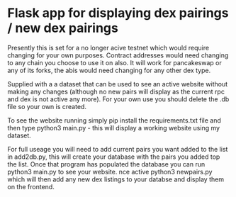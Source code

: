 # Flask app for displaying dex pairings / new dex pairings

Presently this is set for a no longer acive testnet which would require changing for your own purposes. Contract addresses would need changing to any chain you choose to use it on also. It will work for pancakeswap or any of its forks, the abis would need changing for any other dex type.

Supplied with a a dataset that can be used to see an active website without making any changes (although no new pairs will display as the current rpc and dex is not active any more). For your own use you should delete the .db file so your own is created.

To see the website running simply pip install the requirements.txt file and then type python3 main.py - this will display a working website using my dataset.

For full useage you will need to add current pairs you want added to the list in add2db.py, this will create your database with the pairs you added top the list. Once that program has populated the database you can run python3 main.py to see your website. nce active python3 newpairs.py which will then add any new dex listings to your databse and display them on the frontend.
